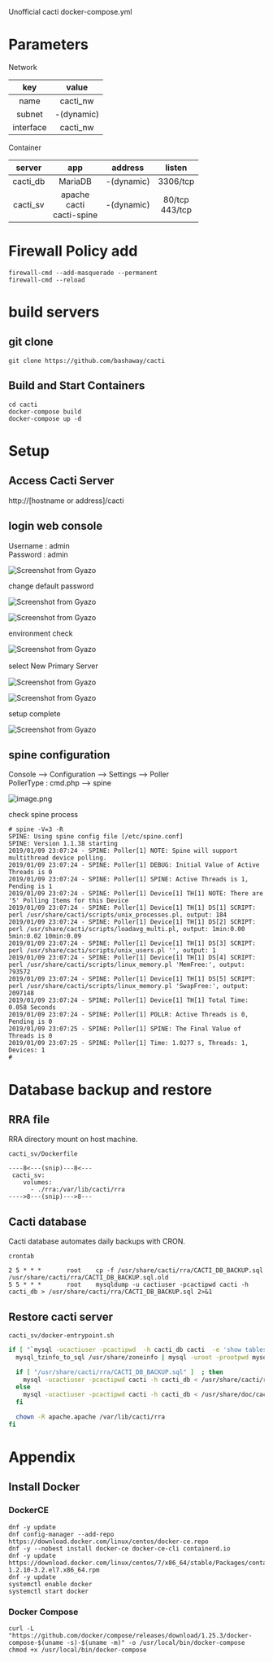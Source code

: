 Unofficial cacti docker-compose.yml

# Parameters

Network

|key|value|
|:-:|:-:|
|name|cacti_nw|
|subnet|-(dynamic)|
|interface|cacti_nw|

Container

|server|app|address|listen|
|:-:|:-:|:-:|:-:|
|cacti_db|MariaDB|-(dynamic)|3306/tcp|
|cacti_sv|apache<BR>cacti<BR>cacti-spine|-(dynamic)|80/tcp<BR>443/tcp|

# Firewall Policy add

```shell
firewall-cmd --add-masquerade --permanent
firewall-cmd --reload
```


# build servers

## git clone

```shell
git clone https://github.com/bashaway/cacti
```

## Build and Start Containers
```shell
cd cacti
docker-compose build
docker-compose up -d
```

# Setup

## Access Cacti Server

http://[hostname or address]/cacti

## login web console
Username : admin<BR>
Password : admin<BR>

![Screenshot from Gyazo](https://gyazo.com/a5228098cfe01716e03853f7ba7cf9fa/raw)

change default password

![Screenshot from Gyazo](https://gyazo.com/3b2d06832bcbd97f09ead6af765b5b85/raw)

![Screenshot from Gyazo](https://gyazo.com/5647932d6e00c091e33019191d285d22/raw)

environment check

![Screenshot from Gyazo](https://gyazo.com/811472f22d12284d4e29792f0f6e0c38/raw)

select New Primary Server　

![Screenshot from Gyazo](https://gyazo.com/b1369c2711a48531baa8b916a438a181/raw)

![Screenshot from Gyazo](https://gyazo.com/2ac81a30cc16dcbc51e40b49bc8daccb/raw)

setup complete

![Screenshot from Gyazo](https://gyazo.com/d568ad96412a1007ad41dc19f4162858/raw)


## spine configuration


Console --> Configuration --> Settings --> Poller<BR> 
PollerType : cmd.php --> spine

![image.png](https://qiita-image-store.s3.amazonaws.com/0/334782/19e128a7-7260-9ff5-9bcd-ebb75c526e50.png)


check spine process

```shell
# spine -V=3 -R
SPINE: Using spine config file [/etc/spine.conf]
SPINE: Version 1.1.38 starting
2019/01/09 23:07:24 - SPINE: Poller[1] NOTE: Spine will support multithread device polling.
2019/01/09 23:07:24 - SPINE: Poller[1] DEBUG: Initial Value of Active Threads is 0
2019/01/09 23:07:24 - SPINE: Poller[1] SPINE: Active Threads is 1, Pending is 1
2019/01/09 23:07:24 - SPINE: Poller[1] Device[1] TH[1] NOTE: There are '5' Polling Items for this Device
2019/01/09 23:07:24 - SPINE: Poller[1] Device[1] TH[1] DS[1] SCRIPT: perl /usr/share/cacti/scripts/unix_processes.pl, output: 184
2019/01/09 23:07:24 - SPINE: Poller[1] Device[1] TH[1] DS[2] SCRIPT: perl /usr/share/cacti/scripts/loadavg_multi.pl, output: 1min:0.00 5min:0.02 10min:0.09
2019/01/09 23:07:24 - SPINE: Poller[1] Device[1] TH[1] DS[3] SCRIPT: perl /usr/share/cacti/scripts/unix_users.pl '', output: 1
2019/01/09 23:07:24 - SPINE: Poller[1] Device[1] TH[1] DS[4] SCRIPT: perl /usr/share/cacti/scripts/linux_memory.pl 'MemFree:', output: 793572
2019/01/09 23:07:24 - SPINE: Poller[1] Device[1] TH[1] DS[5] SCRIPT: perl /usr/share/cacti/scripts/linux_memory.pl 'SwapFree:', output: 2097148
2019/01/09 23:07:24 - SPINE: Poller[1] Device[1] TH[1] Total Time: 0.058 Seconds
2019/01/09 23:07:24 - SPINE: Poller[1] POLLR: Active Threads is 0, Pending is 0
2019/01/09 23:07:25 - SPINE: Poller[1] SPINE: The Final Value of Threads is 0
2019/01/09 23:07:25 - SPINE: Poller[1] Time: 1.0277 s, Threads: 1, Devices: 1
#
```

# Database backup and restore

## RRA file
RRA directory mount on host machine.

`cacti_sv/Dockerfile`
```Dockerfile:cacti_sv/Dockerfile
----8<---(snip)---8<---
 cacti_sv:
    volumes:
      - ./rra:/var/lib/cacti/rra
---->8---(snip)--->8---
```

## Cacti database
Cacti database automates daily backups with CRON.

`crontab`
```crontab
2 5 * * *       root    cp -f /usr/share/cacti/rra/CACTI_DB_BACKUP.sql /usr/share/cacti/rra/CACTI_DB_BACKUP.sql.old
5 5 * * *       root    mysqldump -u cactiuser -pcactipwd cacti -h cacti_db > /usr/share/cacti/rra/CACTI_DB_BACKUP.sql 2>&1
```

## Restore cacti server

`cacti_sv/docker-entrypoint.sh`
```shell:cacti_sv/docker-entrypoint.sh
if [ "`mysql -ucactiuser -pcactipwd  -h cacti_db cacti  -e 'show tables'`" = "" ]  ; then
  mysql_tzinfo_to_sql /usr/share/zoneinfo | mysql -uroot -prootpwd mysql -h cacti_db

  if [ "/usr/share/cacti/rra/CACTI_DB_BACKUP.sql" ]  ; then
    mysql -ucactiuser -pcactipwd cacti -h cacti_db < /usr/share/cacti/rra/CACTI_DB_BACKUP.sql
  else
    mysql -ucactiuser -pcactipwd cacti -h cacti_db < /usr/share/doc/cacti/cacti.sql
  fi

  chown -R apache.apache /var/lib/cacti/rra
fi
```




# Appendix

## Install Docker

### DockerCE

```shell
dnf -y update
dnf config-manager --add-repo https://download.docker.com/linux/centos/docker-ce.repo
dnf -y --nobest install docker-ce docker-ce-cli containerd.io
dnf -y update https://download.docker.com/linux/centos/7/x86_64/stable/Packages/containerd.io-1.2.10-3.2.el7.x86_64.rpm
dnf -y update
systemctl enable docker
systemctl start docker
```

### Docker Compose
```shell
curl -L "https://github.com/docker/compose/releases/download/1.25.3/docker-compose-$(uname -s)-$(uname -m)" -o /usr/local/bin/docker-compose
chmod +x /usr/local/bin/docker-compose
```

